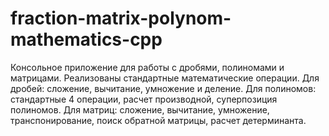 # fraction-matrix-polynom-mathematics-cpp
Консольное приложение для работы с дробями, полиномами и матрицами. 
Реализованы стандартные математические операции.
Для дробей: сложение, вычитание, умножение и деление. 
Для полиномов: стандартные 4 операции, расчет производной, суперпозиция полиномов. 
Для матриц: сложение, вычитание, умножение, транспонирование, поиск обратной матрицы, расчет детерминанта.
